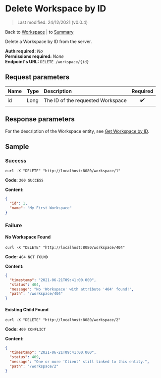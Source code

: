 # Delete Workspace by ID

> Last modified: 24/12/2021 (v0.0.4)

Back to [Workspace](../Workspace.md) | to [Summary](../../README.md)

Delete a Workspace by ID from the server.

**Auth required:** _No_  
**Permissions required:** _None_  
**Endpoint's URL:** `DELETE /workspace/{id}`

## Request parameters

| Name | Type | Description                       | Required |
|:-----|:-----|:----------------------------------|:--------:|
| id   | Long | The ID of the requested Workspace |    ✔️    |

## Response parameters

For the description of the Workspace entity, see [Get Workspace by ID](Get-Workspace-by-ID.md).

## Sample

### Success

```shell
curl -X "DELETE" "http://localhost:8080/workspace/1"
```

**Code:** `200 SUCCESS`

**Content:**

```json
{
  "id": 1,
  "name": "My First Workspace"
}
```

### Failure

#### No Workspace Found

```shell
curl -X "DELETE" "http://localhost:8080/workspace/404"
```

**Code:** `404 NOT FOUND`

**Content:**

```json
{
  "timestamp": "2021-06-21T09:41:00.000",
  "status": 404,
  "message": "No 'Workspace' with attribute '404' found!",
  "path": "/workspace/404"
}
```

#### Existing Child Found

```shell
curl -X "DELETE" "http://localhost:8080/workspace/2"
```

**Code:** `409 CONFLICT`

**Content:**

```json
{
  "timestamp": "2021-06-21T09:41:00.000",
  "status": 409,
  "message": "One or more 'Client' still linked to this entity.",
  "path": "/workspace/2"
}
```
